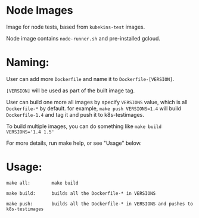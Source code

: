 # Node Images

Image for node tests, based from `kubekins-test` images.

Node image contains `node-runner.sh` and pre-installed gcloud.


# Naming:
User can add more `Dockerfile` and name it to `Dockerfile-[VERSION]`.

`[VERSION]` will be used as part of the built image tag.


User can build one more all images by specify `VERSIONS` value, which is all `Dockerfile-*` by default.
for example, `make push VERSIONS=1.4` will build `Dockerfile-1.4` and tag it and push it to k8s-testimages.

To build multiple images, you can do something like `make build VERSIONS='1.4 1.5'`

For more details, run make help, or see "Usage" below.

# Usage:
`make all:        make build`

`make build:      builds all the Dockerfile-* in VERSIONS`

`make push:       builds all the Dockerfile-* in VERSIONS and pushes to k8s-testimages`

